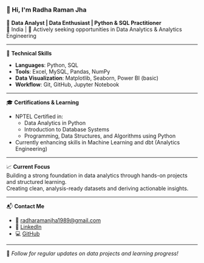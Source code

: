 ### 👋 Hi, I'm Radha Raman Jha

🎯 **Data Analyst | Data Enthusiast | Python & SQL Practitioner**  
📍 India | 💼 Actively seeking opportunities in Data Analytics & Analytics Engineering

---

🔧 **Technical Skills**  
- **Languages**: Python, SQL  
- **Tools**: Excel, MySQL, Pandas, NumPy  
- **Data Visualization**: Matplotlib, Seaborn, Power BI (basic)  
- **Workflow**: Git, GitHub, Jupyter Notebook

---

🎓 **Certifications & Learning**  
- NPTEL Certified in:  
  - Data Analytics in Python  
  - Introduction to Database Systems  
  - Programming, Data Structures, and Algorithms using Python  
- Currently enhancing skills in Machine Learning and dbt (Analytics Engineering)

---

📈 **Current Focus**  
Building a strong foundation in data analytics through hands-on projects and structured learning.  
Creating clean, analysis-ready datasets and deriving actionable insights.

---

📬 **Contact Me**  
- 📧 [radharamanjha1989@gmail.com](mailto:radharamanjha1989@gmail.com)  
- 🔗 [LinkedIn](https://www.linkedin.com/in/radha-raman-jha-a565a2102)  
- 💻 [GitHub](https://github.com/RadhaRamanJha)

---

📌 *Follow for regular updates on data projects and learning progress!*
